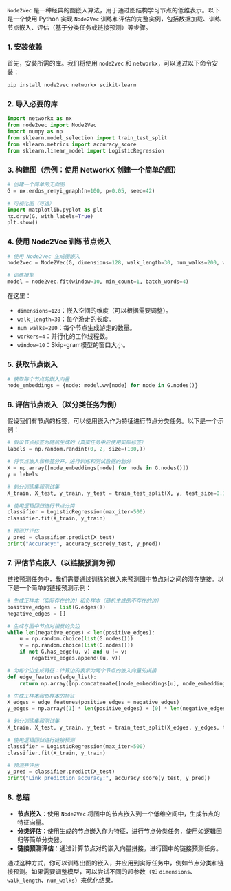 `Node2Vec` 是一种经典的图嵌入算法，用于通过图结构学习节点的低维表示。以下是一个使用 Python 实现 `Node2Vec` 训练和评估的完整实例，包括数据加载、训练节点嵌入、评估（基于分类任务或链接预测）等步骤。

### 1. 安装依赖
首先，安装所需的库。我们将使用 `node2vec` 和 `networkx`，可以通过以下命令安装：

```bash
pip install node2vec networkx scikit-learn
```

### 2. 导入必要的库

```python
import networkx as nx
from node2vec import Node2Vec
import numpy as np
from sklearn.model_selection import train_test_split
from sklearn.metrics import accuracy_score
from sklearn.linear_model import LogisticRegression
```

### 3. 构建图（示例：使用 NetworkX 创建一个简单的图）

```python
# 创建一个简单的无向图
G = nx.erdos_renyi_graph(n=100, p=0.05, seed=42)

# 可视化图（可选）
import matplotlib.pyplot as plt
nx.draw(G, with_labels=True)
plt.show()
```

### 4. 使用 Node2Vec 训练节点嵌入

```python
# 使用 Node2Vec 生成图嵌入
node2vec = Node2Vec(G, dimensions=128, walk_length=30, num_walks=200, workers=4)

# 训练模型
model = node2vec.fit(window=10, min_count=1, batch_words=4)
```

在这里：
- `dimensions=128`：嵌入空间的维度（可以根据需要调整）。
- `walk_length=30`：每个游走的长度。
- `num_walks=200`：每个节点生成游走的数量。
- `workers=4`：并行化的工作线程数。
- `window=10`：Skip-gram模型的窗口大小。

### 5. 获取节点嵌入

```python
# 获取每个节点的嵌入向量
node_embeddings = {node: model.wv[node] for node in G.nodes()}
```

### 6. 评估节点嵌入（以分类任务为例）

假设我们有节点的标签，可以使用嵌入作为特征进行节点分类任务。以下是一个示例：

```python
# 假设节点标签为随机生成的（真实任务中应使用实际标签）
labels = np.random.randint(0, 2, size=(100,))

# 将节点嵌入和标签分开，进行训练和测试数据的划分
X = np.array([node_embeddings[node] for node in G.nodes()])
y = labels

# 划分训练集和测试集
X_train, X_test, y_train, y_test = train_test_split(X, y, test_size=0.3, random_state=42)

# 使用逻辑回归进行节点分类
classifier = LogisticRegression(max_iter=500)
classifier.fit(X_train, y_train)

# 预测并评估
y_pred = classifier.predict(X_test)
print("Accuracy:", accuracy_score(y_test, y_pred))
```

### 7. 评估节点嵌入（以链接预测为例）

链接预测任务中，我们需要通过训练的嵌入来预测图中节点对之间的潜在链接。以下是一个简单的链接预测示例：

```python
# 生成正样本（实际存在的边）和负样本（随机生成的不存在的边）
positive_edges = list(G.edges())
negative_edges = []

# 生成与图中节点对相反的负边
while len(negative_edges) < len(positive_edges):
    u = np.random.choice(list(G.nodes()))
    v = np.random.choice(list(G.nodes()))
    if not G.has_edge(u, v) and u != v:
        negative_edges.append((u, v))

# 为每个边生成特征：计算边的表示为两个节点的嵌入向量的拼接
def edge_features(edge_list):
    return np.array([np.concatenate([node_embeddings[u], node_embeddings[v]]) for u, v in edge_list])

# 生成正样本和负样本的特征
X_edges = edge_features(positive_edges + negative_edges)
y_edges = np.array([1] * len(positive_edges) + [0] * len(negative_edges))

# 划分训练集和测试集
X_train, X_test, y_train, y_test = train_test_split(X_edges, y_edges, test_size=0.3, random_state=42)

# 使用逻辑回归进行链接预测
classifier = LogisticRegression(max_iter=500)
classifier.fit(X_train, y_train)

# 预测并评估
y_pred = classifier.predict(X_test)
print("Link prediction accuracy:", accuracy_score(y_test, y_pred))
```

### 8. 总结

- **节点嵌入**：使用 `Node2Vec` 将图中的节点嵌入到一个低维空间中，生成节点的特征向量。
- **分类评估**：使用生成的节点嵌入作为特征，进行节点分类任务，使用如逻辑回归等简单分类器。
- **链接预测评估**：通过计算节点对的嵌入向量拼接，进行图中的链接预测任务。

通过这种方式，你可以训练出图的嵌入，并应用到实际任务中，例如节点分类和链接预测。如果需要调整模型，可以尝试不同的超参数（如 `dimensions`、`walk_length`、`num_walks`）来优化结果。